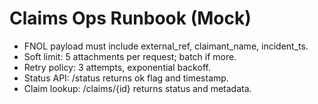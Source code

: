 # Claims Ops Runbook (Mock)
- FNOL payload must include external_ref, claimant_name, incident_ts.
- Soft limit: 5 attachments per request; batch if more.
- Retry policy: 3 attempts, exponential backoff.
- Status API: /status returns ok flag and timestamp.
- Claim lookup: /claims/{id} returns status and metadata.
